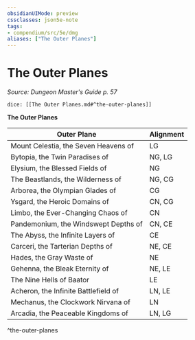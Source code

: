 ```yaml
---
obsidianUIMode: preview
cssclasses: json5e-note
tags:
- compendium/src/5e/dmg
aliases: ["The Outer Planes"]
---
```

# The Outer Planes
*Source: Dungeon Master's Guide p. 57* 

`dice: [[The Outer Planes.md#^the-outer-planes]]`

**The Outer Planes**

| Outer Plane | Alignment |
|-------------|-----------|
| Mount Celestia, the Seven Heavens of | LG |
| Bytopia, the Twin Paradises of | NG, LG |
| Elysium, the Blessed Fields of | NG |
| The Beastlands, the Wilderness of | NG, CG |
| Arborea, the Olympian Glades of | CG |
| Ysgard, the Heroic Domains of | CN, CG |
| Limbo, the Ever-Changing Chaos of | CN |
| Pandemonium, the Windswept Depths of | CN, CE |
| The Abyss, the Infinite Layers of | CE |
| Carceri, the Tarterian Depths of | NE, CE |
| Hades, the Gray Waste of | NE |
| Gehenna, the Bleak Eternity of | NE, LE |
| The Nine Hells of Baator | LE |
| Acheron, the Infinite Battlefield of | LN, LE |
| Mechanus, the Clockwork Nirvana of | LN |
| Arcadia, the Peaceable Kingdoms of | LN, LG |
^the-outer-planes